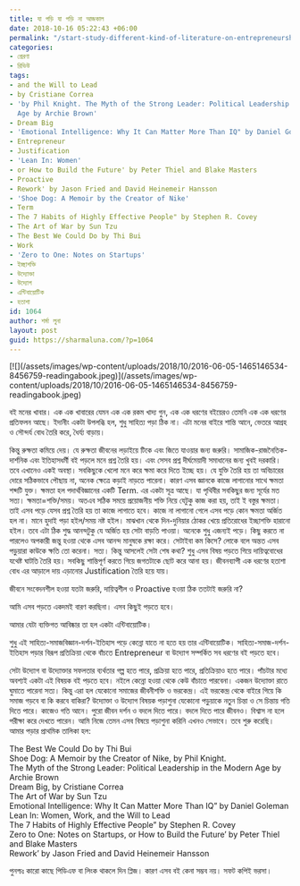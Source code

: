 ```yaml
---
title: যা পড়ি যা পড়ি না আজকাল
date: 2018-10-16 05:22:43 +06:00
permalink: "/start-study-different-kind-of-literature-on-entrepreneurship/"
categories:
- প্রেরণা
- রিভিউ
tags:
- and the Will to Lead
- by Cristiane Correa
- 'by Phil Knight. The Myth of the Strong Leader: Political Leadership in the Modern
  Age by Archie Brown'
- Dream Big
- 'Emotional Intelligence: Why It Can Matter More Than IQ" by Daniel Goleman'
- Entrepreneur
- Justification
- 'Lean In: Women'
- or How to Build the Future' by Peter Thiel and Blake Masters
- Proactive
- Rework' by Jason Fried and David Heinemeir Hansson
- 'Shoe Dog: A Memoir by the Creator of Nike'
- Term
- The 7 Habits of Highly Effective People" by Stephen R. Covey
- The Art of War by Sun Tzu
- The Best We Could Do by Thi Bui
- Work
- 'Zero to One: Notes on Startups'
- ইচ্ছাশক্তি
- উদ্যোক্তা
- উদ্যোগ
- এন্টিবায়োটিক
- হতাশা
id: 1064
author: শর্মা লুনা
layout: post
guid: https://sharmaluna.com/?p=1064
---
```


<div class="_1dwg _1w_m _q7o"><div class="_5pbx userContent _3ds9 _3576" data-ad-preview="message" data-ft="{"tn":"K"}" id="js_a">[![](/assets/images/wp-content/uploads/2018/10/2016-06-05-1465146534-8456759-readingabook.jpeg)](/assets/images/wp-content/uploads/2018/10/2016-06-05-1465146534-8456759-readingabook.jpeg)

বই মনের খাবার। এক এক খাবারের যেমন এক এক রকম খাদ্য গুন, এক এক ধরণের বইয়েরও তেমনি এক এক ধরণের প্রতিফলন আছে। ইদানীং একটা উপলব্ধি হল, শুধু সাহিত্য পড়া ঠিক না। এটা মনের বাইরে শান্তি আনে, ভেতরে আগ্রহ ও সৌন্দর্য বোধ তৈরি করে, ধৈর্য্য বাড়ায়।

কিন্তু রুক্ষতা কমিয়ে দেয়। যে রুক্ষতা জীবনের লড়াইয়ে টিকে এবং জিতে যাওয়ার জন্য জরুরি। সামাজিক-রাজনৈতিক-দার্শনিক এবং ইতিহাসধর্মী বই পড়লে মনে প্রশ্ন তৈরি হয়। এবং সেসব প্রশ্ন দীর্ঘমেয়াদী সমাধানের জন্য খুবই দরকারি। তবে এখানেও একই অবস্থা। সবকিছুকে খেলো মনে করে ক্ষমা করে দিতে ইচ্ছে হয়। যে যুক্তি তৈরি হয় তা অবিচারের দোরে সঠিকভাবে পৌছায় না, অনেক ক্ষেত্রে কড়াই নাড়তে পারেনা। কারণ এসব জ্ঞানকে কাজে লাগানোর সাথে ক্ষমতা শব্দটি যুক্ত। ক্ষমতা হল পদার্থবিজ্ঞানের একটি Term. এর একটা সূত্র আছে। যা পৃথিবীর সবকিছুর জন্য সূর্যের মত সত্য। ক্ষমতা=শক্তি/সময়। অতএব সঠিক সময়ে প্রয়োজনীয় শক্তি নিয়ে যেটুকু কাজ করা হয়, তাই ই বস্তুর ক্ষমতা। তাই এসব পড়ে যেসব প্রশ্ন তৈরি হয় তা কাজে লাগাতে হবে। কাজে না লাগানো গেলে এসব পড়ে কোন ক্ষমতা অর্জিত হল না। মানে হুদাই পড়া হইল/সময় নষ্ট হইল। মাঝখান থেকে দিন-দুনিয়ার ঠোকর খেয়ে প্রতিরোধের ইচ্ছাশক্তি হারানো হইল। তবে এটা ঠিক শুদ্ধ আনন্দটুকু যে অর্জিত হয় সেটা বাড়তি পাওয়া। অনেকে শুধু এজন্যই পড়ে। কিছু করতে না পারলেও অপকারী জন্তু হওয়া থেকে এসব আনন্দ মানুষকে রক্ষা করে। সেটাইবা কম কিসে? লোকে বলে অন্তত এসব পড়ুয়ারা কাউকে ক্ষতি তো করেনা। সত্য। কিন্তু আসলেই সেটা শেষ কথা? শুধু এসব বিষয় পড়তে গিয়ে দায়িত্ববোধের যথেষ্ট ঘাটতি তৈরি হয়। সবকিছু শান্তিপূর্ণ করতে গিয়ে জগতটাকে ছোট করে আনা হয়। জীবনব্যাপী এক ধরণের হতাশা বোধ এর আড়ালে দায় এড়ানোর Justification তৈরি হয়ে যায়।

জীবনে সংবেদনশীল হওয়া যতটা জরুরি, দায়িত্বশীল ও Proactive হওয়া ঠিক ততটাই জরুরি না?

আমি এসব পড়তে একদমই বারণ করছিনা। এসব কিছুই পড়তে হবে।

আমার যেটা ব্যক্তিগত আবিষ্কার তা হল একটা এন্টিবায়োটিক।

শুধু এই সাহিত্য-সমাজবিজ্ঞান-দর্শন-ইতিহাস পড়ে কেন্নো যাতে না হতে হয় তার এন্টিবায়োটিক। সাহিত্য-সমাজ-দর্শন-ইতিহাস পড়ার বিরূপ প্রতিক্রিয়া থেকে বাঁচতে Entrepreneur বা উদ্যোগ সম্পর্কিত সব ধরণের বই পড়তে হবে।

সেটা উদ্যোগ বা উদ্যোক্তার সফলতার ব্যর্থতার গল্প হতে পারে, প্রক্রিয়া হতে পারে, প্রতিক্রিয়াও হতে পারে। পাঁচটার মধ্যে অবশ্যই একটা এই বিষয়ক বই পড়তে হবে। নইলে কেন্নো হওয়া থেকে কেউ বাঁচাতে পারবেনা। একজন উদ্যোক্তা রাতে ঘুমাতে পারেনা সত্য। কিন্তু এরা হল যেকোনো সমাজের জীবনীশক্তি ও ভরকেন্দ্র। এই ভরকেন্দ্র থেকে বাইরে গিয়ে কি সমাজ গড়বে বা কি করবে বাকিরা? উদ্যোক্তা ও উদ্যোগ বিষয়ক পড়াশুনা যেকোনো পড়ুয়াকে নতুন চিন্তা ও সে চিন্তায় গতি দিতে পারে। কাজেও গতি আনে। পুরো জীবন দর্শন ও বদলে দিতে পারে। বদলে দিতে পারে জীবনও। বিশ্বাস না হলে পরীক্ষা করে দেখতে পারেন। আমি নিজে তেমন এসব বিষয়ে পড়াশুনা করিনি এখনও সেভাবে। তবে শুরু করেছি। আমার পড়ার প্রাথমিক তালিকা হল:

The Best We Could Do by Thi Bui  
Shoe Dog: A Memoir by the Creator of Nike, by Phil Knight.  
The Myth of the Strong Leader: Political Leadership in the Modern Age by Archie Brown  
Dream Big, by Cristiane Correa  
The Art of War by Sun Tzu  
Emotional Intelligence: Why It Can Matter More Than IQ” by Daniel Goleman  
Lean In: Women, Work, and the Will to Lead  
The 7 Habits of Highly Effective People” by Stephen R. Covey  
Zero to One: Notes on Startups, or How to Build the Future’ by Peter Thiel and Blake Masters  
Rework’ by Jason Fried and David Heinemeir Hansson

পুনশ্চঃ কারো কাছে পিডিএফ বা লিংক থাকলে দিন প্লিজ। কারণ এসব বই কেনা সম্ভব নয়। সফট কপিই ভরসা।

</div></div>
